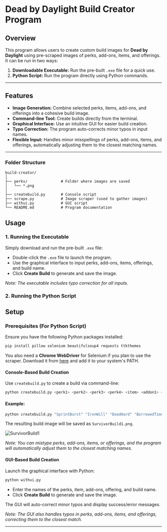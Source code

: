 # Dead by Daylight Build Creator Program

## Overview
This program allows users to create custom build images for **Dead by Daylight** using pre-scraped images of perks, add-ons, items, and offerings. It can be run in two ways:

1. **Downloadable Executable:** Run the pre-built `.exe` file for a quick use.
2. **Python Script:** Run the program directly using Python commands.

---

## Features
- **Image Generation:** Combine selected perks, items, add-ons, and offerings into a cohesive build image.
- **Command-line Tool:** Create builds directly from the terminal.
- **Graphical Interface:** Use an intuitive GUI for easier build creation.
- **Typo Correction:** The program auto-corrects minor typos in input names.
- **Flexible Input:** Handles minor misspellings of perks, add-ons, items, and offerings, automatically adjusting them to the closest matching names.

---


### Folder Structure
```
build-creator/
│
├── perks/               # Folder where images are saved
│   └── *.png
│
├── createbuild.py       # Console script
├── scrape.py            # Image scraper (used to gather images)
├── withui.py            # GUI script
└── README.md            # Program documentation
```


## Usage

### 1. Running the Executable
Simply download and run the pre-built `.exe` file:

- Double-click the `.exe` file to launch the program.
- Use the graphical interface to input perks, add-ons, items, offerings, and build name.
- Click **Create Build** to generate and save the image.


*Note: The executable includes typo correction for all inputs.*

### 2. Running the Python Script

## Setup

### Prerequisites (For Python Script)
Ensure you have the following Python packages installed:

```bash
pip install pillow selenium beautifulsoup4 requests ttkthemes
```

You also need a **Chrome WebDriver** for Selenium if you plan to use the scraper. Download it from [here](https://sites.google.com/a/chromium.org/chromedriver/downloads) and add it to your system's PATH.



#### Console-Based Build Creation
Use `createbuild.py` to create a build via command-line:

```bash
python createbuild.py <perk1> <perk2> <perk3> <perk4> <item> <addon1> <addon2> <offering> <build_name>
```

#### Example:
```bash
python createbuild.py "SprintBurst" "IronWill" "DeadHard" "BorrowedTime" "MedKit" "Bandages" "GauzeRoll" "SacrificialCake" "SurvivorBuild1"
```

The resulting build image will be saved as `SurvivorBuild1.png`.

![SurvivorBuild1](https://github.com/user-attachments/assets/ca59d7be-b4fc-4216-8cae-c49e6d2b9102)

*Note: You can mistype perks, add-ons, items, or offerings, and the program will automatically adjust them to the closest matching names.*

#### GUI-Based Build Creation
Launch the graphical interface with Python:

```bash
python withui.py
```

- Enter the names of the perks, item, add-ons, offering, and build name.
- Click **Create Build** to generate and save the image.

The GUI will auto-correct minor typos and display success/error messages.

*Note: The GUI also handles typos in perks, add-ons, items, and offerings, correcting them to the closest match.*

---



